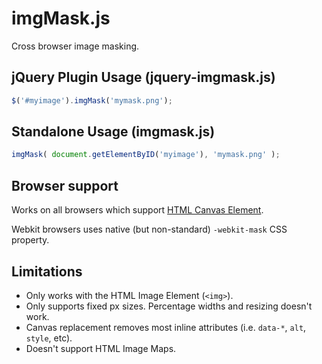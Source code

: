 # imgMask.js #

Cross browser image masking.

## jQuery Plugin Usage (jquery-imgmask.js) ##

``` js
$('#myimage').imgMask('mymask.png');
```

## Standalone Usage (imgmask.js) ##

``` js
imgMask( document.getElementByID('myimage'), 'mymask.png' );
```

## Browser support ##

Works on all browsers which support [HTML Canvas Element](http://caniuse.com/canvas).

Webkit browsers uses native (but non-standard) `-webkit-mask` CSS property.

## Limitations ##

- Only works with the HTML Image Element (`<img>`).
- Only supports fixed px sizes. Percentage widths and resizing doesn't work.
- Canvas replacement removes most inline attributes (i.e. `data-*`, `alt`, `style`, etc).
- Doesn't support HTML Image Maps.